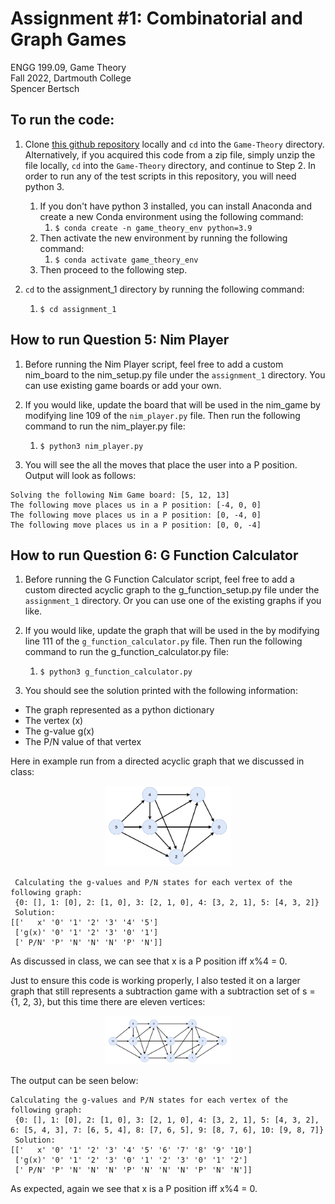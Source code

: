 # Assignment #1: Combinatorial and Graph Games

ENGG 199.09, Game Theory  
Fall 2022, Dartmouth College  
Spencer Bertsch   

## To run the code: 

1. Clone [this github repository](https://github.com/spencerbertsch1/Game-Theory) locally and `cd` into the `Game-Theory` directory. 
Alternatively, if you acquired this code from a zip file, simply unzip the file locally, `cd` into the `Game-Theory` directory, and continue to Step 2. 
In order to run any of the test scripts in this repository, you will need python 3. 
   1. If you don't have python 3 installed, you can install Anaconda and create a new Conda environment using the following command:
      1. `$ conda create -n game_theory_env python=3.9`
   2. Then activate the new environment by running the following command:
       1. `$ conda activate game_theory_env`
   3. Then proceed to the following step. 
   

2. `cd` to the assignment_1 directory by running the following command:
   1. `$ cd assignment_1`

## How to run Question 5: Nim Player
1. Before running the Nim Player script, feel free to add a custom nim_board to the nim_setup.py file under the `assignment_1` directory. You can use existing game boards or add your own. 

2. If you would like, update the board that will be used in the nim_game by modifying line 109 of the `nim_player.py` file. Then run the following command to run the nim_player.py file: 
    1. `$ python3 nim_player.py`

3. You will see the all the moves that place the user into a P position. Output will look as follows: 
```
Solving the following Nim Game board: [5, 12, 13]
The following move places us in a P position: [-4, 0, 0]
The following move places us in a P position: [0, -4, 0]
The following move places us in a P position: [0, 0, -4]
```

## How to run Question 6: G Function Calculator

1. Before running the G Function Calculator script, feel free to add a custom directed acyclic graph to the g_function_setup.py file under the `assignment_1` directory. Or you can use one of the existing graphs if you like.  

2. If you would like, update the graph that will be used in the by modifying line 111 of the `g_function_calculator.py` file. Then run the following command to run the g_function_calculator.py file: 
    1. `$ python3 g_function_calculator.py`

3. You should see the solution printed with the following information: 
 - The graph represented as a python dictionary 
 - The vertex (x)
 - The g-value g(x)
 - The P/N value of that vertex

Here in example run from a directed acyclic graph that we discussed in class: 

<p align="center">
    <img src="https://github.com/spencerbertsch1/Game-Theory/blob/main/assignment_1/diagrams/small_graph.png?raw=true" alt="small graph" width="40%"/>
</p>

```
 Calculating the g-values and P/N states for each vertex of the following graph: 
 {0: [], 1: [0], 2: [1, 0], 3: [2, 1, 0], 4: [3, 2, 1], 5: [4, 3, 2]} 
 Solution:
[['   x' '0' '1' '2' '3' '4' '5']
 ['g(x)' '0' '1' '2' '3' '0' '1']
 [' P/N' 'P' 'N' 'N' 'N' 'P' 'N']]
 ```

 As discussed in class, we can see that x is a P position iff x%4 = 0. 

 Just to ensure this code is working properly, I also tested it on a larger graph that still represents a 
 subtraction game with a subtraction set of s = {1, 2, 3}, but this time there are eleven vertices: 

 <p align="center">
    <img src="https://github.com/spencerbertsch1/Game-Theory/blob/main/assignment_1/diagrams/big_graph.png?raw=true" alt="big graph" width="40%"/>
</p>

The output can be seen below: 

```
Calculating the g-values and P/N states for each vertex of the following graph: 
 {0: [], 1: [0], 2: [1, 0], 3: [2, 1, 0], 4: [3, 2, 1], 5: [4, 3, 2], 6: [5, 4, 3], 7: [6, 5, 4], 8: [7, 6, 5], 9: [8, 7, 6], 10: [9, 8, 7]} 
 Solution:
[['   x' '0' '1' '2' '3' '4' '5' '6' '7' '8' '9' '10']
 ['g(x)' '0' '1' '2' '3' '0' '1' '2' '3' '0' '1' '2']
 [' P/N' 'P' 'N' 'N' 'N' 'P' 'N' 'N' 'N' 'P' 'N' 'N']]
```

As expected, again we see that x is a P position iff x%4 = 0. 